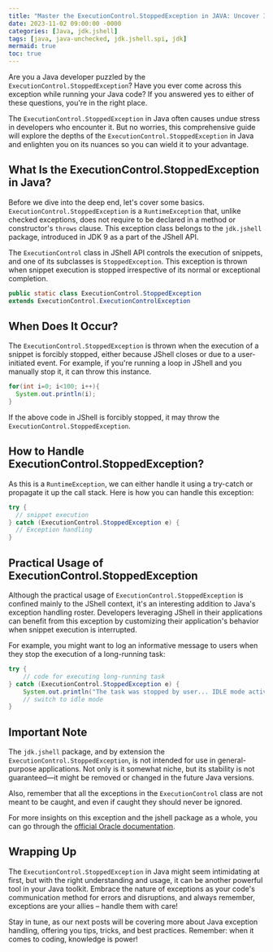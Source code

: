 ```yaml
---
title: "Master the ExecutionControl.StoppedException in JAVA: Uncover Its Nuances!"
date: 2023-11-02 09:00:00 -0000
categories: [Java, jdk.jshell]
tags: [java, java-unchecked, jdk.jshell.spi, jdk]
mermaid: true
toc: true
---
```



Are you a Java developer puzzled by the `ExecutionControl.StoppedException`? Have you ever come across this exception while running your Java code? If you answered yes to either of these questions, you're in the right place.

The `ExecutionControl.StoppedException` in Java often causes undue stress in developers who encounter it. But no worries, this comprehensive guide will explore the depths of the `ExecutionControl.StoppedException` in Java and enlighten you on its nuances so you can wield it to your advantage. 

## What Is the ExecutionControl.StoppedException in Java?

Before we dive into the deep end, let's cover some basics. `ExecutionControl.StoppedException` is a `RuntimeException` that, unlike checked exceptions, does not require to be declared in a method or constructor's `throws` clause. This exception class belongs to the `jdk.jshell` package, introduced in JDK 9 as a part of the JShell API.

The `ExecutionControl` class in JShell API controls the execution of snippets, and one of its subclasses is `StoppedException`. This exception is thrown when snippet execution is stopped irrespective of its normal or exceptional completion.

```java
public static class ExecutionControl.StoppedException
extends ExecutionControl.ExecutionControlException
```

## When Does It Occur?

The `ExecutionControl.StoppedException` is thrown when the execution of a snippet is forcibly stopped, either because JShell closes or due to a user-initiated event. For example, if you're running a loop in JShell and you manually stop it, it can throw this instance.

```java
for(int i=0; i<100; i++){
  System.out.println(i);
}
```
If the above code in JShell is forcibly stopped, it may throw the `ExecutionControl.StoppedException`.

## How to Handle ExecutionControl.StoppedException?

As this is a `RuntimeException`, we can either handle it using a try-catch or propagate it up the call stack. Here is how you can handle this exception:

```java
try {
  // snippet execution
} catch (ExecutionControl.StoppedException e) {
  // Exception handling
}
```

## Practical Usage of ExecutionControl.StoppedException

Although the practical usage of `ExecutionControl.StoppedException` is confined mainly to the JShell context, it's an interesting addition to Java's exception handling roster. Developers leveraging JShell in their applications can benefit from this exception by customizing their application's behavior when snippet execution is interrupted.

For example, you might want to log an informative message to users when they stop the execution of a long-running task:

```java
try {
    // code for executing long-running task
} catch (ExecutionControl.StoppedException e) {
    System.out.println("The task was stopped by user... IDLE mode activated");
    // switch to idle mode
}
```

## Important Note

The `jdk.jshell` package, and by extension the `ExecutionControl.StoppedException`, is not intended for use in general-purpose applications. Not only is it somewhat niche, but its stability is not guaranteed—it might be removed or changed in the future Java versions.

Also, remember that all the exceptions in the `ExecutionControl` class are not meant to be caught, and even if caught they should never be ignored.

For more insights on this exception and the jshell package as a whole, you can go through the [official Oracle documentation](https://docs.oracle.com/javase/9/docs/api/jdk/jshell/ExecutionControl.StoppedException.html).

## Wrapping Up

The `ExecutionControl.StoppedException` in Java might seem intimidating at first, but with the right understanding and usage, it can be another powerful tool in your Java toolkit. Embrace the nature of exceptions as your code's communication method for errors and disruptions, and always remember, exceptions are your allies – handle them with care!

Stay in tune, as our next posts will be covering more about Java exception handling, offering you tips, tricks, and best practices. Remember: when it comes to coding, knowledge is power!